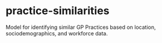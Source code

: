 # practice-similarities
Model for identifying similar GP Practices based on location, sociodemographics, and workforce data.
